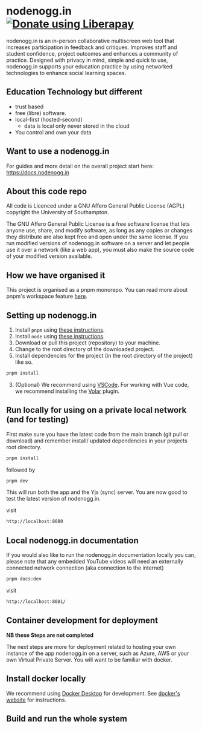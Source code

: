 # nodenogg.in <noscript><a href="https://liberapay.com/thestrangetoolstore/donate"><img alt="Donate using Liberapay" src="https://liberapay.com/assets/widgets/donate.svg"></a></noscript>

nodenogg.in is an in-person collaborative multiscreen web tool that increases participation in feedback and critiques. Improves staff and student confidence, project outcomes and enhances a community of practice. Designed with privacy in mind, simple and quick to use, nodenogg.in supports your education practice by using networked technologies to enhance social learning spaces.

## Education Technology but different

- trust based
- free (libre) software.
- local-first (hosted-second)
  - data is local only never stored in the cloud
- You control and own your data

## Want to use a nodenogg.in

For guides and more detail on the overall project start here: https://docs.nodenogg.in

## About this code repo

All code is Licenced under a GNU Affero General Public License (AGPL) copyright the University of Southampton.

The GNU Affero General Public License is a free software license that lets anyone use, share, and modify software, as long as any copies or changes they distribute are also kept free and open under the same license. If you run modified versions of nodenogg.in software on a server and let people use it over a network (like a web app), you must also make the source code of your modified version available.

## How we have organised it

This project is organised as a pnpm monorepo. You can read more about pnpm's workspace feature [here](https://pnpm.io/workspaces).

## Setting up nodenogg.in

1. Install `pnpm` using [these instructions](https://pnpm.io/installation).
2. Install `node` using [these instructions](https://nodejs.org/en/download).
3. Download or pull this project (repository) to your machine.
4. Change to the root directory of the downloaded project.
5. Install dependencies for the project (in the root directory of the project) like so.

```bash
pnpm install
```

3. (Optional) We recommend using [VSCode](https://code.visualstudio.com/). For working with Vue code, we recommend installing the [Volar](https://marketplace.visualstudio.com/items?itemName=Vue.volar) plugin.

## Run locally for using on a private local network (and for testing)

First make sure you have the latest code from the main branch (git pull or download) and remember install/ updated dependencies in your projects root directory.

```bash
pnpm install
```

followed by

```bash
pnpm dev
```

This will run both the app and the Yjs (sync) server. You are now good to test the latest version of nodenogg.in.

visit

```bash
http://localhost:8080
```

## Local nodenogg.in documentation

If you would also like to run the nodenogg.in documentation locally you can, please note that any embedded YouTube videos will need an externally connected network connection (aka connection to the internet)

```bash
pnpm docs:dev
```

visit

```bash
http://localhost:8081/
```

## Container development for deployment

**NB these Steps are not completed**

The next steps are more for deployment related to hosting your own instance of the app nodenogg.in on a server, such as Azure, AWS or your own Virtual Private Server. You will want to be familiar with docker.

## Install docker locally

We recommend using [Docker Desktop](https://docs.docker.com/get-docker/) for development. See [docker's website](https://docs.docker.com/get-docker/) for instructions.

## Build and run the whole system
